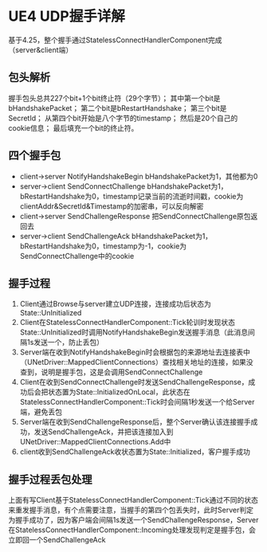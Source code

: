 # UE4 UDP握手详解
基于4.25，整个握手通过StatelessConnectHandlerComponent完成（server&client端）

## 包头解析
握手包头总共227个bit+1个bit终止符（29个字节）；
其中第一个bit是bHandshakePacket；
第二个bit是bRestartHandshake；
第三个bit是SecretId；
从第四个bit开始是八个字节的timestamp；
然后是20个自己的cookie信息；
最后填充一个bit的终止符。

## 四个握手包
- client->server NotifyHandshakeBegin bHandshakePacket为1，其他都为0
- server->client SendConnectChallenge bHandshakePacket为1，bRestartHandshake为0，timestamp记录当前的流逝时间戳，cookie为clientAddr&SecretId&Timestamp的加密串，可以反向解密
- client->server SendChallengeResponse 把SendConnectChallenge原包返回去
- server->client SendChallengeAck bHandshakePacket为1，bRestartHandshake为0，timestamp为-1，cookie为SendConnectChallenge中的cookie

## 握手过程
1. Client通过Browse与server建立UDP连接，连接成功后状态为 State::UnInitialized
2. Client在StatelessConnectHandlerComponent::Tick轮训时发现状态State::UnInitialized时调用NotifyHandshakeBegin发送握手消息（此消息间隔1s发送一个，防止丢包）
3. Server端在收到NotifyHandshakeBegin时会根据包的来源地址去连接表中（UNetDriver::MappedClientConnections）查找相关地址的连接，如果没查到，说明是握手包，这是会调用SendConnectChallenge
4. Client在收到SendConnectChallenge时发送SendChallengeResponse，成功后会把状态置为State::InitializedOnLocal，此状态在StatelessConnectHandlerComponent::Tick时会间隔1秒发送一个给Server端，避免丢包
5. Server端在收到SendChallengeResponse后，整个Server确认该连接握手成功，发送SendChallengeAck，并把该连接加入到UNetDriver::MappedClientConnections.Add中
6. client收到SendChallengeAck收状态置为State::Initialized，客户握手成功

## 握手过程丢包处理
上面有写Client基于StatelessConnectHandlerComponent::Tick通过不同的状态来重发握手消息，有个点需要注意，当握手的第四个包丢失时，此时Server判定为握手成功了，因为客户端会间隔1s发送一个SendChallengeResponse，Server在StatelessConnectHandlerComponent::Incoming处理发现判定是握手包，会立即回一个SendChallengeAck
